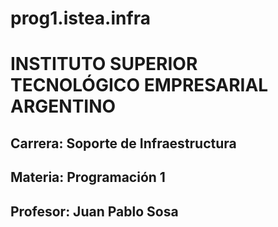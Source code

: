 # prog1.istea.infra


# INSTITUTO SUPERIOR TECNOLÓGICO EMPRESARIAL ARGENTINO

## Carrera: Soporte de Infraestructura

## Materia: Programación 1

## Profesor: Juan Pablo Sosa


